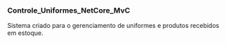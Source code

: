 ### Controle_Uniformes_NetCore_MvC
Sistema criado para o gerenciamento de uniformes e produtos recebidos em estoque.

